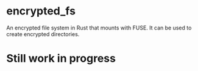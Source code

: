 # encrypted_fs
An encrypted file system in Rust that mounts with FUSE. It can be used to create encrypted directories.
# Still work in progress